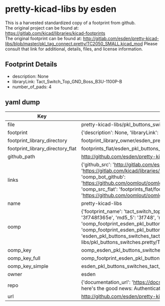 # pretty-kicad-libs by esden  
This is a harvested standardized copy of a footprint from github.  
The original project can be found at:  
https://gitlab.com/kicad/libraries/kicad-footprints  
The original footprint can be found at:
http://gitlab.com/esden/pretty-kicad-libs/blob/master/pkl_tag_connect.pretty/TC2050_SMALL.kicad_mod
Please consult that link for additional, details, files, and license information.  
## Footprint Details
* description: None  
* libraryLink: Tact_Switch_Top_GND_Boss_B3U-1100P-B  
* number_of_pads: 4  
## yaml dump  
| Key | Value |  
| --- | --- |  
| file | pretty-kicad-libs/pkl_buttons_switches.pretty/Tact_Switch_Top_GND_Boss_B3U-1100P-B.kicad_mod |  
| footprint | {'description': None, 'libraryLink': 'Tact_Switch_Top_GND_Boss_B3U-1100P-B', 'number_of_pads': 4} |  
| footprint_library_directory | footprint_library_owner/esden_pretty-kicad-libs |  
| footprint_library_directory_flat | footprints_flat/esden_pkl_buttons_switches_tact_switch_top_gnd_boss_b3u_1100p_b/working |  
| github_path | http://github.com/esden/pretty-kicad-libs/blob/master/pkl_buttons_switches.pretty/Tact_Switch_Top_GND_Boss_B3U-1100P-B.kicad_mod |  
| links | {'github_src': 'http://gitlab.com/esden/pretty-kicad-libs/blob/master/pkl_tag_connect.pretty/TC2050_SMALL.kicad_mod', 'github_src_repo': 'https://gitlab.com/kicad/libraries/kicad-footprints', 'oomp_bot': 'footprints/esden_pkl_buttons_switches_tact_switch_top_gnd_boss_b3u_1100p_b/working', 'oomp_bot_github': 'https://github.com/oomlout/oomlout_oomp_footprint_bot/tree/main/footprints/esden_pkl_buttons_switches_tact_switch_top_gnd_boss_b3u_1100p_b/working', 'oomp_src_flat': 'footprints_flat/footprints_flat/esden_pkl_buttons_switches_tact_switch_top_gnd_boss_b3u_1100p_b/working', 'oomp_src_flat_github': 'https://github.com/oomlout/oomlout_oomp_footprint_src/tree/main/footprints_flat/esden_pkl_buttons_switches_tact_switch_top_gnd_boss_b3u_1100p_b/working'} |  
| name | pretty-kicad-libs |  
| oomp | {'footprint_name': 'tact_switch_top_gnd_boss_b3u_1100p_b', 'library_name': 'pkl_buttons_switches', 'md5': '3f748f365edd3bd5e239686864e4c314', 'md5_10': '3f748f365e', 'md5_5': '3f748', 'md5_6': '3f748f', 'oomp_key': 'oomp_esden_pkl_buttons_switches_tact_switch_top_gnd_boss_b3u_1100p_b', 'oomp_key_extra': 'oomp_footprint_esden_pkl_buttons_switches_tact_switch_top_gnd_boss_b3u_1100p_b', 'oomp_key_full': 'oomp_footprint_esden_pkl_buttons_switches_tact_switch_top_gnd_boss_b3u_1100p_b_3f748f', 'oomp_key_simple': 'esden_pkl_buttons_switches_tact_switch_top_gnd_boss_b3u_1100p_b', 'original_filename': 'pretty-kicad-libs/pkl_buttons_switches.pretty/Tact_Switch_Top_GND_Boss_B3U-1100P-B.kicad_mod', 'owner_name': 'esden'} |  
| oomp_key | oomp_esden_pkl_buttons_switches_tact_switch_top_gnd_boss_b3u_1100p_b |  
| oomp_key_full | oomp_footprint_esden_pkl_buttons_switches_tact_switch_top_gnd_boss_b3u_1100p_b |  
| oomp_key_simple | esden_pkl_buttons_switches_tact_switch_top_gnd_boss_b3u_1100p_b |  
| owner | esden |  
| repo | {'documentation_url': 'https://docs.github.com/rest/overview/resources-in-the-rest-api#rate-limiting', 'message': "API rate limit exceeded for 84.66.173.59. (But here's the good news: Authenticated requests get a higher rate limit. Check out the documentation for more details.)"} |  
| url | http://github.com/esden/pretty-kicad-libs |  

